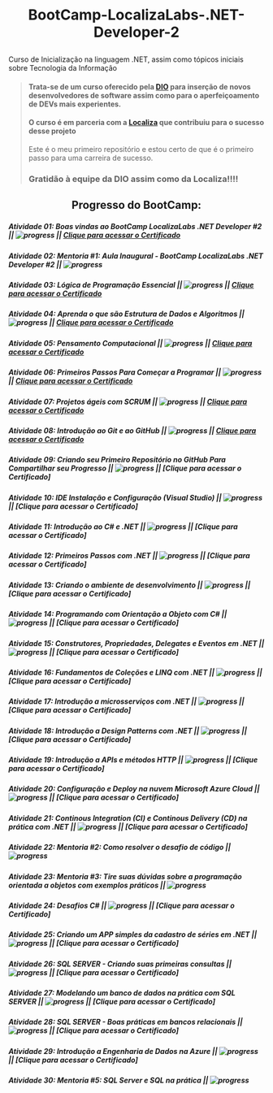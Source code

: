 # <p align="center">BootCamp-LocalizaLabs-.NET-Developer-2</p>
Curso de Inicialização na linguagem .NET, assim como tópicos iniciais sobre Tecnologia da Informação

> #### Trata-se de um curso oferecido pela [DIO](https://web.dio.me/) para inserção de novos desenvolvedores de software assim como para o aperfeiçoamento de DEVs mais experientes.
> #### O curso é em parceria com a [Localiza](https://www.localiza.com/brasil/pt-br) que contribuiu para o sucesso desse projeto
> 
> Este é o meu primeiro repositório e estou certo de que é o primeiro passo para uma carreira de sucesso.
> ### Gratidão à equipe da DIO assim como da Localiza!!!!


## <p align="center">Progresso do BootCamp:</p>

##### Atividade 01: Boas vindas ao BootCamp LocalizaLabs .NET Developer #2 || ![progress](https://progress-bar.dev/100/ "progresso") || [Clique para acessar o Certificado](https://github.com/michel-74/BootCamp-LocalizaLabs-.NET-Developer-2/blob/main/05%20Certificacoes/00%20Certificado%20de%20Boas%20Vindas%20ao%20Bootcamp%20LocalizaLabs.pdf)
##### Atividade 02: Mentoria #1: Aula Inaugural - BootCamp LocalizaLabs .NET Developer #2 || ![progress](https://progress-bar.dev/100/ "progresso")
##### Atividade 03: Lógica de Programação Essencial || ![progress](https://progress-bar.dev/100/ "progresso") || [Clique para acessar o Certificado](https://github.com/michel-74/BootCamp-LocalizaLabs-.NET-Developer-2/blob/main/05%20Certificacoes/02%20Certificado%20de%20Logica%20de%20Programacao%20Essencial.pdf)
##### Atividade 04: Aprenda o que são Estrutura de Dados e Algoritmos || ![progress](https://progress-bar.dev/100/ "progresso") || [Clique para acessar o Certificado]()
##### Atividade 05: Pensamento Computacional || ![progress](https://progress-bar.dev/100/ "progresso") || [Clique para acessar o Certificado]()
##### Atividade 06: Primeiros Passos Para Começar a Programar || ![progress](https://progress-bar.dev/100/ "progresso") || [Clique para acessar o Certificado]()
##### Atividade 07: Projetos ágeis com SCRUM || ![progress](https://progress-bar.dev/100/ "progresso") || [Clique para acessar o Certificado]()
##### Atividade 08: Introdução ao Git e ao GitHub || ![progress](https://progress-bar.dev/100/ "progresso") || [Clique para acessar o Certificado]()
##### Atividade 09: Criando seu Primeiro Repositório no GitHub Para Compartilhar seu Progresso || ![progress](https://progress-bar.dev/90/ "progresso") || [Clique para acessar o Certificado]
##### Atividade 10: IDE Instalação e Configuração (Visual Studio) || ![progress](https://progress-bar.dev/0/ "progresso") || [Clique para acessar o Certificado]
##### Atividade 11: Introdução ao C# e .NET || ![progress](https://progress-bar.dev/0/ "progresso") || [Clique para acessar o Certificado]
##### Atividade 12: Primeiros Passos com .NET || ![progress](https://progress-bar.dev/0/ "progresso") || [Clique para acessar o Certificado]
##### Atividade 13: Criando o ambiente de desenvolvimento || ![progress](https://progress-bar.dev/0/ "progresso") || [Clique para acessar o Certificado]
##### Atividade 14: Programando com Orientação a Objeto com C# || ![progress](https://progress-bar.dev/0/ "progresso") || [Clique para acessar o Certificado]
##### Atividade 15: Construtores, Propriedades, Delegates e Eventos em .NET || ![progress](https://progress-bar.dev/0/ "progresso") || [Clique para acessar o Certificado]
##### Atividade 16: Fundamentos de Coleções e LINQ com .NET || ![progress](https://progress-bar.dev/0/ "progresso") || [Clique para acessar o Certificado]
##### Atividade 17: Introdução a microsserviços com .NET || ![progress](https://progress-bar.dev/0/ "progresso") || [Clique para acessar o Certificado]
##### Atividade 18: Introdução a Design Patterns com .NET || ![progress](https://progress-bar.dev/0/ "progresso") || [Clique para acessar o Certificado]
##### Atividade 19: Introdução a APIs e métodos HTTP || ![progress](https://progress-bar.dev/0/ "progresso") || [Clique para acessar o Certificado]
##### Atividade 20: Configuração e Deploy na nuvem Microsoft Azure Cloud || ![progress](https://progress-bar.dev/0/ "progresso") || [Clique para acessar o Certificado]
##### Atividade 21: Continous Integration (CI) e Continous Delivery (CD) na prática com .NET || ![progress](https://progress-bar.dev/0/ "progresso") || [Clique para acessar o Certificado]
##### Atividade 22: Mentoria #2: Como resolver o desafio de código || ![progress](https://progress-bar.dev/100/ "progresso")
##### Atividade 23: Mentoria #3: Tire suas dúvidas sobre a programação orientada a objetos com exemplos práticos || ![progress](https://progress-bar.dev/100/ "progresso")
##### Atividade 24: Desafios C# || ![progress](https://progress-bar.dev/0/ "progresso") || [Clique para acessar o Certificado]
##### Atividade 25: Criando um APP simples da cadastro de séries em .NET || ![progress](https://progress-bar.dev/0/ "progresso") || [Clique para acessar o Certificado]
##### Atividade 26: SQL SERVER - Criando suas primeiras consultas || ![progress](https://progress-bar.dev/0/ "progresso") || [Clique para acessar o Certificado]
##### Atividade 27: Modelando um banco de dados na prática com SQL SERVER || ![progress](https://progress-bar.dev/0/ "progresso") || [Clique para acessar o Certificado]
##### Atividade 28: SQL SERVER - Boas práticas em bancos relacionais || ![progress](https://progress-bar.dev/0/ "progresso") || [Clique para acessar o Certificado]
##### Atividade 29: Introdução a Engenharia de Dados na Azure || ![progress](https://progress-bar.dev/0/ "progresso") || [Clique para acessar o Certificado]
##### Atividade 30: Mentoria #5: SQL Server e SQL na prática || ![progress](https://progress-bar.dev/0/ "progresso")
